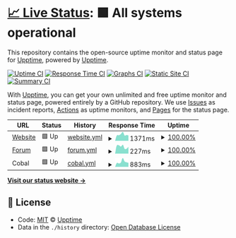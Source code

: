 # [📈 Live Status](https://demo.upptime.js.org): <!--live status--> **🟩 All systems operational**

This repository contains the open-source uptime monitor and status page for [Upptime](https://upptime.js.org), powered by [Upptime](https://github.com/upptime/upptime).

[![Uptime CI](https://github.com/koj-co/upptime/workflows/Uptime%20CI/badge.svg)](https://github.com/koj-co/upptime/actions?query=workflow%3A%22Uptime+CI%22)
[![Response Time CI](https://github.com/koj-co/upptime/workflows/Response%20Time%20CI/badge.svg)](https://github.com/koj-co/upptime/actions?query=workflow%3A%22Response+Time+CI%22)
[![Graphs CI](https://github.com/koj-co/upptime/workflows/Graphs%20CI/badge.svg)](https://github.com/koj-co/upptime/actions?query=workflow%3A%22Graphs+CI%22)
[![Static Site CI](https://github.com/koj-co/upptime/workflows/Static%20Site%20CI/badge.svg)](https://github.com/koj-co/upptime/actions?query=workflow%3A%22Static+Site+CI%22)
[![Summary CI](https://github.com/koj-co/upptime/workflows/Summary%20CI/badge.svg)](https://github.com/koj-co/upptime/actions?query=workflow%3A%22Summary+CI%22)

With [Upptime](https://upptime.js.org), you can get your own unlimited and free uptime monitor and status page, powered entirely by a GitHub repository. We use [Issues](https://github.com/upptime/upptime/issues) as incident reports, [Actions](https://github.com/upptime/upptime/actions) as uptime monitors, and [Pages](https://demo.upptime.js.org) for the status page.

<!--start: status pages-->
<!-- This summary is generated by Upptime (https://github.com/upptime/upptime) -->
<!-- Do not edit this manually, your changes will be overwritten -->
<!-- prettier-ignore -->
| URL | Status | History | Response Time | Uptime |
| --- | ------ | ------- | ------------- | ------ |
| <img alt="" src="https://favicons.githubusercontent.com/www.seven-ig.de" height="13"> [Website](https://www.seven-ig.de) | 🟩 Up | [website.yml](https://github.com/c0ball/Uptime/commits/HEAD/history/website.yml) | <details><summary><img alt="Response time graph" src="./graphs/website/response-time-week.png" height="20"> 1371ms</summary><br><a href="https://c0ball.github.io/Uptime/history/website"><img alt="Response time 1460" src="https://img.shields.io/endpoint?url=https%3A%2F%2Fraw.githubusercontent.com%2Fc0ball%2FUptime%2FHEAD%2Fapi%2Fwebsite%2Fresponse-time.json"></a><br><a href="https://c0ball.github.io/Uptime/history/website"><img alt="24-hour response time 1234" src="https://img.shields.io/endpoint?url=https%3A%2F%2Fraw.githubusercontent.com%2Fc0ball%2FUptime%2FHEAD%2Fapi%2Fwebsite%2Fresponse-time-day.json"></a><br><a href="https://c0ball.github.io/Uptime/history/website"><img alt="7-day response time 1371" src="https://img.shields.io/endpoint?url=https%3A%2F%2Fraw.githubusercontent.com%2Fc0ball%2FUptime%2FHEAD%2Fapi%2Fwebsite%2Fresponse-time-week.json"></a><br><a href="https://c0ball.github.io/Uptime/history/website"><img alt="30-day response time 1443" src="https://img.shields.io/endpoint?url=https%3A%2F%2Fraw.githubusercontent.com%2Fc0ball%2FUptime%2FHEAD%2Fapi%2Fwebsite%2Fresponse-time-month.json"></a><br><a href="https://c0ball.github.io/Uptime/history/website"><img alt="1-year response time 1460" src="https://img.shields.io/endpoint?url=https%3A%2F%2Fraw.githubusercontent.com%2Fc0ball%2FUptime%2FHEAD%2Fapi%2Fwebsite%2Fresponse-time-year.json"></a></details> | <details><summary><a href="https://c0ball.github.io/Uptime/history/website">100.00%</a></summary><a href="https://c0ball.github.io/Uptime/history/website"><img alt="All-time uptime 98.10%" src="https://img.shields.io/endpoint?url=https%3A%2F%2Fraw.githubusercontent.com%2Fc0ball%2FUptime%2FHEAD%2Fapi%2Fwebsite%2Fuptime.json"></a><br><a href="https://c0ball.github.io/Uptime/history/website"><img alt="24-hour uptime 100.00%" src="https://img.shields.io/endpoint?url=https%3A%2F%2Fraw.githubusercontent.com%2Fc0ball%2FUptime%2FHEAD%2Fapi%2Fwebsite%2Fuptime-day.json"></a><br><a href="https://c0ball.github.io/Uptime/history/website"><img alt="7-day uptime 100.00%" src="https://img.shields.io/endpoint?url=https%3A%2F%2Fraw.githubusercontent.com%2Fc0ball%2FUptime%2FHEAD%2Fapi%2Fwebsite%2Fuptime-week.json"></a><br><a href="https://c0ball.github.io/Uptime/history/website"><img alt="30-day uptime 100.00%" src="https://img.shields.io/endpoint?url=https%3A%2F%2Fraw.githubusercontent.com%2Fc0ball%2FUptime%2FHEAD%2Fapi%2Fwebsite%2Fuptime-month.json"></a><br><a href="https://c0ball.github.io/Uptime/history/website"><img alt="1-year uptime 98.10%" src="https://img.shields.io/endpoint?url=https%3A%2F%2Fraw.githubusercontent.com%2Fc0ball%2FUptime%2FHEAD%2Fapi%2Fwebsite%2Fuptime-year.json"></a></details>
| <img alt="" src="https://favicons.githubusercontent.com/www.seven-ig.de" height="13"> [Forum](https://www.seven-ig.de/phpBB3/) | 🟩 Up | [forum.yml](https://github.com/c0ball/Uptime/commits/HEAD/history/forum.yml) | <details><summary><img alt="Response time graph" src="./graphs/forum/response-time-week.png" height="20"> 227ms</summary><br><a href="https://c0ball.github.io/Uptime/history/forum"><img alt="Response time 246" src="https://img.shields.io/endpoint?url=https%3A%2F%2Fraw.githubusercontent.com%2Fc0ball%2FUptime%2FHEAD%2Fapi%2Fforum%2Fresponse-time.json"></a><br><a href="https://c0ball.github.io/Uptime/history/forum"><img alt="24-hour response time 229" src="https://img.shields.io/endpoint?url=https%3A%2F%2Fraw.githubusercontent.com%2Fc0ball%2FUptime%2FHEAD%2Fapi%2Fforum%2Fresponse-time-day.json"></a><br><a href="https://c0ball.github.io/Uptime/history/forum"><img alt="7-day response time 227" src="https://img.shields.io/endpoint?url=https%3A%2F%2Fraw.githubusercontent.com%2Fc0ball%2FUptime%2FHEAD%2Fapi%2Fforum%2Fresponse-time-week.json"></a><br><a href="https://c0ball.github.io/Uptime/history/forum"><img alt="30-day response time 260" src="https://img.shields.io/endpoint?url=https%3A%2F%2Fraw.githubusercontent.com%2Fc0ball%2FUptime%2FHEAD%2Fapi%2Fforum%2Fresponse-time-month.json"></a><br><a href="https://c0ball.github.io/Uptime/history/forum"><img alt="1-year response time 246" src="https://img.shields.io/endpoint?url=https%3A%2F%2Fraw.githubusercontent.com%2Fc0ball%2FUptime%2FHEAD%2Fapi%2Fforum%2Fresponse-time-year.json"></a></details> | <details><summary><a href="https://c0ball.github.io/Uptime/history/forum">100.00%</a></summary><a href="https://c0ball.github.io/Uptime/history/forum"><img alt="All-time uptime 98.07%" src="https://img.shields.io/endpoint?url=https%3A%2F%2Fraw.githubusercontent.com%2Fc0ball%2FUptime%2FHEAD%2Fapi%2Fforum%2Fuptime.json"></a><br><a href="https://c0ball.github.io/Uptime/history/forum"><img alt="24-hour uptime 100.00%" src="https://img.shields.io/endpoint?url=https%3A%2F%2Fraw.githubusercontent.com%2Fc0ball%2FUptime%2FHEAD%2Fapi%2Fforum%2Fuptime-day.json"></a><br><a href="https://c0ball.github.io/Uptime/history/forum"><img alt="7-day uptime 100.00%" src="https://img.shields.io/endpoint?url=https%3A%2F%2Fraw.githubusercontent.com%2Fc0ball%2FUptime%2FHEAD%2Fapi%2Fforum%2Fuptime-week.json"></a><br><a href="https://c0ball.github.io/Uptime/history/forum"><img alt="30-day uptime 100.00%" src="https://img.shields.io/endpoint?url=https%3A%2F%2Fraw.githubusercontent.com%2Fc0ball%2FUptime%2FHEAD%2Fapi%2Fforum%2Fuptime-month.json"></a><br><a href="https://c0ball.github.io/Uptime/history/forum"><img alt="1-year uptime 98.07%" src="https://img.shields.io/endpoint?url=https%3A%2F%2Fraw.githubusercontent.com%2Fc0ball%2FUptime%2FHEAD%2Fapi%2Fforum%2Fuptime-year.json"></a></details>
| <img alt="" src="https://favicons.githubusercontent.com/null" height="13"> Cobal | 🟩 Up | [cobal.yml](https://github.com/c0ball/Uptime/commits/HEAD/history/cobal.yml) | <details><summary><img alt="Response time graph" src="./graphs/cobal/response-time-week.png" height="20"> 883ms</summary><br><a href="https://c0ball.github.io/Uptime/history/cobal"><img alt="Response time 990" src="https://img.shields.io/endpoint?url=https%3A%2F%2Fraw.githubusercontent.com%2Fc0ball%2FUptime%2FHEAD%2Fapi%2Fcobal%2Fresponse-time.json"></a><br><a href="https://c0ball.github.io/Uptime/history/cobal"><img alt="24-hour response time 793" src="https://img.shields.io/endpoint?url=https%3A%2F%2Fraw.githubusercontent.com%2Fc0ball%2FUptime%2FHEAD%2Fapi%2Fcobal%2Fresponse-time-day.json"></a><br><a href="https://c0ball.github.io/Uptime/history/cobal"><img alt="7-day response time 883" src="https://img.shields.io/endpoint?url=https%3A%2F%2Fraw.githubusercontent.com%2Fc0ball%2FUptime%2FHEAD%2Fapi%2Fcobal%2Fresponse-time-week.json"></a><br><a href="https://c0ball.github.io/Uptime/history/cobal"><img alt="30-day response time 1144" src="https://img.shields.io/endpoint?url=https%3A%2F%2Fraw.githubusercontent.com%2Fc0ball%2FUptime%2FHEAD%2Fapi%2Fcobal%2Fresponse-time-month.json"></a><br><a href="https://c0ball.github.io/Uptime/history/cobal"><img alt="1-year response time 990" src="https://img.shields.io/endpoint?url=https%3A%2F%2Fraw.githubusercontent.com%2Fc0ball%2FUptime%2FHEAD%2Fapi%2Fcobal%2Fresponse-time-year.json"></a></details> | <details><summary><a href="https://c0ball.github.io/Uptime/history/cobal">100.00%</a></summary><a href="https://c0ball.github.io/Uptime/history/cobal"><img alt="All-time uptime 99.87%" src="https://img.shields.io/endpoint?url=https%3A%2F%2Fraw.githubusercontent.com%2Fc0ball%2FUptime%2FHEAD%2Fapi%2Fcobal%2Fuptime.json"></a><br><a href="https://c0ball.github.io/Uptime/history/cobal"><img alt="24-hour uptime 100.00%" src="https://img.shields.io/endpoint?url=https%3A%2F%2Fraw.githubusercontent.com%2Fc0ball%2FUptime%2FHEAD%2Fapi%2Fcobal%2Fuptime-day.json"></a><br><a href="https://c0ball.github.io/Uptime/history/cobal"><img alt="7-day uptime 100.00%" src="https://img.shields.io/endpoint?url=https%3A%2F%2Fraw.githubusercontent.com%2Fc0ball%2FUptime%2FHEAD%2Fapi%2Fcobal%2Fuptime-week.json"></a><br><a href="https://c0ball.github.io/Uptime/history/cobal"><img alt="30-day uptime 99.89%" src="https://img.shields.io/endpoint?url=https%3A%2F%2Fraw.githubusercontent.com%2Fc0ball%2FUptime%2FHEAD%2Fapi%2Fcobal%2Fuptime-month.json"></a><br><a href="https://c0ball.github.io/Uptime/history/cobal"><img alt="1-year uptime 99.87%" src="https://img.shields.io/endpoint?url=https%3A%2F%2Fraw.githubusercontent.com%2Fc0ball%2FUptime%2FHEAD%2Fapi%2Fcobal%2Fuptime-year.json"></a></details>

<!--end: status pages-->

[**Visit our status website →**](https://demo.upptime.js.org)

## 📄 License

- Code: [MIT](./LICENSE) © [Upptime](https://upptime.js.org)
- Data in the `./history` directory: [Open Database License](https://opendatacommons.org/licenses/odbl/1-0/)
